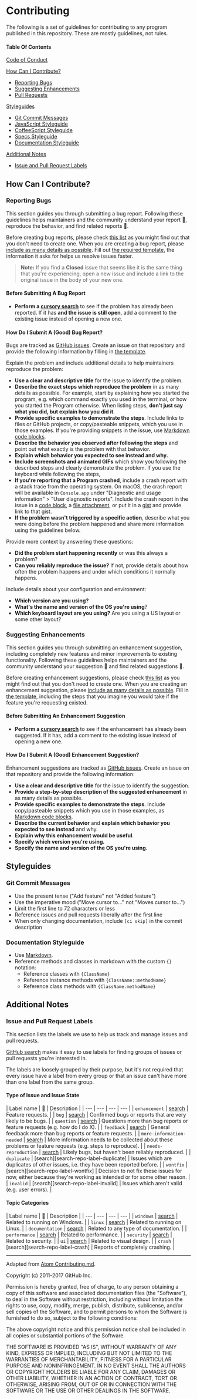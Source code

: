 # Contributing

The following is a set of guidelines for contributing to any program published in this repository. These are mostly guidelines, not rules. 

#### Table Of Contents

[Code of Conduct](#code-of-conduct)

[How Can I Contribute?](#how-can-i-contribute)
  * [Reporting Bugs](#reporting-bugs)
  * [Suggesting Enhancements](#suggesting-enhancements)
  * [Pull Requests](#pull-requests)

[Styleguides](#styleguides)
  * [Git Commit Messages](#git-commit-messages)
  * [JavaScript Styleguide](#javascript-styleguide)
  * [CoffeeScript Styleguide](#coffeescript-styleguide)
  * [Specs Styleguide](#specs-styleguide)
  * [Documentation Styleguide](#documentation-styleguide)

[Additional Notes](#additional-notes)
  * [Issue and Pull Request Labels](#issue-and-pull-request-labels)

## How Can I Contribute?

### Reporting Bugs

This section guides you through submitting a bug report. Following these guidelines helps maintainers and the community understand your report :pencil:, reproduce the behavior, and find related reports :mag_right:.

Before creating bug reports, please check [this list](#before-submitting-a-bug-report) as you might find out that you don't need to create one. When you are creating a bug report, please [include as many details as possible](#how-do-i-submit-a-good-bug-report). Fill out [the required template](ISSUE_TEMPLATE.md), the information it asks for helps us resolve issues faster.

> **Note:** If you find a **Closed** issue that seems like it is the same thing that you're experiencing, open a new issue and include a link to the original issue in the body of your new one.

#### Before Submitting A Bug Report

* **Perform a [cursory search](https://github.com/search?q=+is%3Aissue+user%3Ahagi17)** to see if the problem has already been reported. If it has **and the issue is still open**, add a comment to the existing issue instead of opening a new one.

#### How Do I Submit A (Good) Bug Report?

Bugs are tracked as [GitHub issues](https://guides.github.com/features/issues/). Create an issue on that repository and provide the following information by filling in [the template](ISSUE_TEMPLATE.md).

Explain the problem and include additional details to help maintainers reproduce the problem:

* **Use a clear and descriptive title** for the issue to identify the problem.
* **Describe the exact steps which reproduce the problem** in as many details as possible. For example, start by explaining how you started the program, e.g. which command exactly you used in the terminal, or how you started the Program otherwise. When listing steps, **don't just say what you did, but explain how you did it**.
* **Provide specific examples to demonstrate the steps**. Include links to files or GitHub projects, or copy/pasteable snippets, which you use in those examples. If you're providing snippets in the issue, use [Markdown code blocks](https://help.github.com/articles/markdown-basics/#multiple-lines).
* **Describe the behavior you observed after following the steps** and point out what exactly is the problem with that behavior.
* **Explain which behavior you expected to see instead and why.**
* **Include screenshots and animated GIFs** which show you following the described steps and clearly demonstrate the problem. If you use the keyboard while following the steps,
* **If you're reporting that a Program crashed**, include a crash report with a stack trace from the operating system. On macOS, the crash report will be available in `Console.app` under "Diagnostic and usage information" > "User diagnostic reports". Include the crash report in the issue in a [code block](https://help.github.com/articles/markdown-basics/#multiple-lines), a [file attachment](https://help.github.com/articles/file-attachments-on-issues-and-pull-requests/), or put it in a [gist](https://gist.github.com/) and provide link to that gist.
* **If the problem wasn't triggered by a specific action**, describe what you were doing before the problem happened and share more information using the guidelines below.

Provide more context by answering these questions:

* **Did the problem start happening recently** or was this always a problem?
* **Can you reliably reproduce the issue?** If not, provide details about how often the problem happens and under which conditions it normally happens.

Include details about your configuration and environment:

* **Which version are you using?**
* **What's the name and version of the OS you're using**?
* **Which keyboard layout are you using?** Are you using a US layout or some other layout?

### Suggesting Enhancements

This section guides you through submitting an enhancement suggestion, including completely new features and minor improvements to existing functionality. Following these guidelines helps maintainers and the community understand your suggestion :pencil: and find related suggestions :mag_right:.

Before creating enhancement suggestions, please check [this list](#before-submitting-an-enhancement-suggestion) as you might find out that you don't need to create one. When you are creating an enhancement suggestion, please [include as many details as possible](#how-do-i-submit-a-good-enhancement-suggestion). Fill in [the template](ISSUE_TEMPLATE.md), including the steps that you imagine you would take if the feature you're requesting existed.

#### Before Submitting An Enhancement Suggestion

* **Perform a [cursory search](https://github.com/search?q=+is%3Aissue+user%3Ahagi17)** to see if the enhancement has already been suggested. If it has, add a comment to the existing issue instead of opening a new one.

#### How Do I Submit A (Good) Enhancement Suggestion?

Enhancement suggestions are tracked as [GitHub issues](https://guides.github.com/features/issues/). Create an issue on that repository and provide the following information:

* **Use a clear and descriptive title** for the issue to identify the suggestion.
* **Provide a step-by-step description of the suggested enhancement** in as many details as possible.
* **Provide specific examples to demonstrate the steps**. Include copy/pasteable snippets which you use in those examples, as [Markdown code blocks](https://help.github.com/articles/markdown-basics/#multiple-lines).
* **Describe the current behavior** and **explain which behavior you expected to see instead** and why.
* **Explain why this enhancement would be useful**.
* **Specify which version you're using.**
* **Specify the name and version of the OS you're using.**

## Styleguides

### Git Commit Messages

* Use the present tense ("Add feature" not "Added feature")
* Use the imperative mood ("Move cursor to..." not "Moves cursor to...")
* Limit the first line to 72 characters or less
* Reference issues and pull requests liberally after the first line
* When only changing documentation, include `[ci skip]` in the commit description

### Documentation Styleguide

* Use [Markdown](https://daringfireball.net/projects/markdown).
* Reference methods and classes in markdown with the custom `{}` notation:
    * Reference classes with `{ClassName}`
    * Reference instance methods with `{ClassName::methodName}`
    * Reference class methods with `{ClassName.methodName}`

## Additional Notes

### Issue and Pull Request Labels

This section lists the labels we use to help us track and manage issues and pull requests. 

[GitHub search](https://help.github.com/articles/searching-issues/) makes it easy to use labels for finding groups of issues or pull requests you're interested in. 

The labels are loosely grouped by their purpose, but it's not required that every issue have a label from every group or that an issue can't have more than one label from the same group.

#### Type of Issue and Issue State

| Label name | :mag_right: | Description |
| --- | --- | --- | --- |
| `enhancement` | [search][search-repo-label-enhancement] |  Feature requests. |
| `bug` | [search][search-repo-label-bug] | Confirmed bugs or reports that are very likely to be bugs. |
| `question` | [search][search-repo-label-question] | Questions more than bug reports or feature requests (e.g. how do I do X). |
| `feedback` | [search][search-repo-label-feedback] | General feedback more than bug reports or feature requests. |
| `more-information-needed` | [search][search-repo-label-more-information-needed] | More information needs to be collected about these problems or feature requests (e.g. steps to reproduce). |
| `needs-reproduction` | [search][search-repo-label-needs-reproduction] | Likely bugs, but haven't been reliably reproduced. |
| `duplicate` | [search][search-repo-label-duplicate] | Issues which are duplicates of other issues, i.e. they have been reported before. |
| `wontfix` | [search][search-repo-label-wontfix] | Decision to not fix these issues for now, either because they're working as intended or for some other reason. |
| `invalid` | [search][search-repo-label-invalid]  | Issues which aren't valid (e.g. user errors). |

#### Topic Categories

| Label name | :mag_right: | Description |
| --- | --- | --- | --- |
| `windows` | [search][search-repo-label-windows] | Related to running on Windows. |
| `linux` | [search][search-repo-label-linux] | Related to running on Linux. |
| `documentation` | [search][search-repo-label-documentation] | Related to any type of documentation. |
| `performance` | [search][search-repo-label-performance] | Related to performance. |
| `security` | [search][search-repo-label-security] | Related to security. |
| `ui` | [search][search-repo-label-ui] | Related to visual design. |
| `crash` | [search][search-repo-label-crash] | Reports of completely crashing. |

---

Adapted from [Atom Contributing.md](https://github.com/atom/atom/blob/master/CONTRIBUTING.md).

Copyright (c) 2011-2017 GitHub Inc.

Permission is hereby granted, free of charge, to any person obtaining a copy of this software and associated documentation files (the "Software"), to deal in the Software without restriction, including without limitation the rights to use, copy, modify, merge, publish, distribute, sublicense, and/or sell copies of the Software, and to permit persons to whom the Software is furnished to do so, subject to the following conditions:

The above copyright notice and this permission notice shall be included in all copies or substantial portions of the Software.

THE SOFTWARE IS PROVIDED "AS IS", WITHOUT WARRANTY OF ANY KIND, EXPRESS OR IMPLIED, INCLUDING BUT NOT LIMITED TO THE WARRANTIES OF MERCHANTABILITY, FITNESS FOR A PARTICULAR PURPOSE AND NONINFRINGEMENT. IN NO EVENT SHALL THE AUTHORS OR COPYRIGHT HOLDERS BE LIABLE FOR ANY CLAIM, DAMAGES OR OTHER LIABILITY, WHETHER IN AN ACTION OF CONTRACT, TORT OR OTHERWISE, ARISING FROM, OUT OF OR IN CONNECTION WITH THE SOFTWARE OR THE USE OR OTHER DEALINGS IN THE SOFTWARE.


[search-repo-label-enhancement]: https://github.com/search?q=is%3Aopen+is%3Aissue+repo%3Ahagi17%2Fpublic+label%3Aenhancement
[search-repo-label-bug]: https://github.com/search?q=is%3Aopen+is%3Aissue+repo%3Ahagi17%2Fpublic+label%3Abug
[search-repo-label-question]: https://github.com/search?q=is%3Aopen+is%3Aissue+repo%3Ahagi17%2Fpublic+label%3Aquestion
[search-repo-label-feedback]: https://github.com/search?q=is%3Aopen+is%3Aissue+repo%3Ahagi17%2Fpublic+label%3Afeedback
[search-repo-label-more-information-needed]: https://github.com/search?q=is%3Aopen+is%3Aissue+repo%3Ahagi17%2Fpublic+label%3Amore-information-needed
[search-repo-label-needs-reproduction]: https://github.com/search?q=is%3Aopen+is%3Aissue+repo%3Ahagi17%2Fpublic+label%3Aneeds-reproduction
[search-repo-label-windows]: https://github.com/search?q=is%3Aopen+is%3Aissue+repo%3Ahagi17%2Fpublic+label%3Awindows
[search-repo-label-linux]: https://github.com/search?q=is%3Aopen+is%3Aissue+repo%3Ahagi17%2Fpublic+label%3Alinux
[search-repo-label-documentation]: https://github.com/search?q=is%3Aopen+is%3Aissue+repo%3Ahagi17%2Fpublic+label%3Adocumentation
[search-repo-label-performance]: https://github.com/search?q=is%3Aopen+is%3Aissue+repo%3Ahagi17%2Fpublic+label%3Aperformance
[search-repo-label-security]: https://github.com/search?q=is%3Aopen+is%3Aissue+repo%3Ahagi17%2Fpublic+label%3Asecurity
[search-repo-label-ui]: https://github.com/search?q=is%3Aopen+is%3Aissue+repo%3Ahagi17%2Fpublic+label%3Aui
[search-atom-repo-label-crash]: https://github.com/search?q=is%3Aopen+is%3Aissue+repo%3Ahagi17%2Fpublic+label%3Acrash
